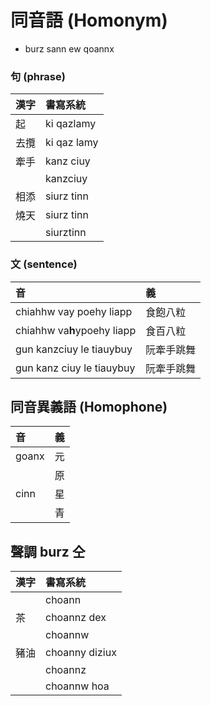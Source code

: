 # 同音語 (Homonym)

* burz sann ew qoannx

### 句 (phrase)

| 漢字 | 書寫系統 |
| :--- | :--- |
| 起 | ki qazlamy |
| 去攬 | ki qaz lamy |
| 牽手 | kanz ciuy |
|| kanzciuy |
| 相添 | siurz tinn |
| 燒天 | siurz tinn |
|| siurztinn |

### 文 (sentence)

| 音 | 義 |
| :--- | :--- |
| chiahhw vay poehy liapp | 食飽八粒 |
| chiahhw va**h**ypoehy liapp | 食百八粒 |
| gun kanzciuy le tiauybuy | 阮牽手跳舞 |
| gun kanz ciuy le tiauybuy | 阮牽手跳舞 |

## 同音異義語 (Homophone)

| 音 | 義 |
| :--- | :--- |
| goanx | 元 |
| | 原 |
| cinn | 星 |
|| 青 |

## 聲調 burz 仝

| 漢字 | 書寫系統 |
| :--- | :--- |
|| choann |
| 茶 | choannz dex |
|| choannw |
| 豬油 | choanny diziux |
|| choannz |
|| choannw hoa |

